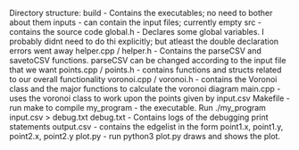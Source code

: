 Directory structure:
build - Contains the executables; no need to bother about them
inputs - can contain the input files; currently empty
src - contains the source code
    global.h - Declares some global variables. I probably didnt need to do thi explicitly; but atleast the double declaration   errors went away
    helper.cpp / helper.h - Contains the parseCSV and savetoCSV functions. parseCSV can be changed according to the input file that we want
    points.cpp / points.h - contains functions and structs related to our overall functionality
    voronoi.cpp / voronoi.h - contains the Voronoi class and the major functions to calculate the voronoi diagram
    main.cpp - uses the voronoi class to work upon the points given by input.csv
Makefile - run make to compile
my_program - the executable. Run 
        ./my_program input.csv > debug.txt
debug.txt - Contains logs of the debugging print statements
output.csv - contains the edgelist in the form point1.x, point1.y, point2.x, point2.y
plot.py - run
        python3 plot.py
draws and shows the plot.
